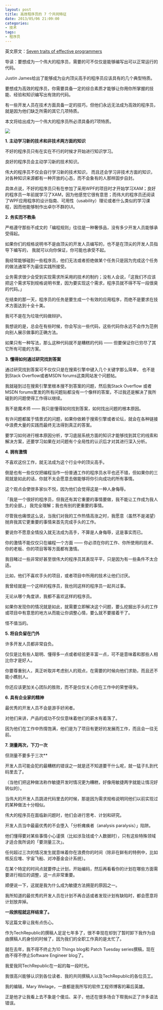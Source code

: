 ```yaml
---
layout: post
title: 高效程序员的 7 个共同特征
date: 2013/05/06 21:09:00
categories:
- 技术
tags:
- 程序员
---
```


英文原文：[Seven traits of effective programmers](http://www.techrepublic.com/blog/programming-and-development/seven-traits-of-effective-programmers/6750)

导读：要想成为一个伟大的程序员，需要的可不仅仅是能够编写出可以正常运行的代码。

Justin James给出了能够成为业内顶尖高手的程序员应该具有的几个典型特质。

要想成为高效的程序员，你需要具备一定的综合素质才能够让你用你所掌握的技能、经验和知识编写出有效的代码。

有一些开发人员在技术方面具备一定的技巧，但他们永远无法成为高效的程序员，就是因为他们缺乏所需的其它几项特质。

本文将给出成为一个伟大的程序员所必须具备的7项特质。

![](http://pics.naaln.com/blog/2019-01-14-085256.jpg-basicBlog)

**1. 主动学习新的技术和非技术两方面的知识**

不好的程序员只有在实在不行的时候才开始进行知识学习。

良好的程序员会主动学习新的技术知识。

伟大的程序员不仅会自行学习新的技术知识， 而且还会学习非技术方面的知识，对各种知识来源都有一种开放的心态，而不会象有的人那样固步自封。

具体点说，不好的程序员只有在参加了采用WPF的项目时才开始学习XAM；良好的程序员一年前就学习了XAM，因为他感觉它很有意思；而伟大的程序员还阅读了WPF应用程序的设计指南、可用性（usability）理论或者什么类似的学习课程，因而他能够制作出卓尔不群的UI。

**2. 务实而不教条**

严格遵守那些不成文的「编程规则」往往是一种奢侈品，没有多少开发人员能够承受得起。

如果你们的规格说明书不是由顶尖的开发人员编写的，也不是在顶尖的开发人员指导下编写的， 我就可以向你保证，你可能也承受不起。

我经常能够碰到一些程序员，他们无法或者拒绝做某个任务只是因为完成这个任务的做法通常不为最佳实践所接受。

业务需求很少会受到实现需求所采用的技术的制约；没有人会说，「这我们不应该把这个需求写到规格说明书里，因为要实现这个需求，程序员就不得不写一段很臭的代码。」

在结束的那一天，程序员的任务是要生成一个有效的应用程序，而绝不是要求在技术方面达到十全十美。

我可不是在为垃圾代码做辩护。

我想说的是，总会在有些时候，你会写出一些代码，这些代码你永远不会作为范例向别人展示做事的正确方法。

如果只有一种写法，那么这种代码就不是糟糕的代码 ——  但要保证你已穷尽了其它所有可能的方案。

**3. 懂得如何通过研究找到答案**

通过研究找到答案可不仅仅只是在搜索引擎中键入几个关键字那么简单， 也不是到Stack Overflow或者MSDN forums这类网站发个问题帖。

我就碰到过在搜索引擎里根本搜不到答案的问题，然后我Stack Overflow 或者MSDN forums里发的所有问题贴都没有一个像样的答案，不过我还是解决了我所碰到的问题使得工作得以继续。

我不是魔术师 —— 我只是懂得如何找到答案，如何找出问题的根本原因。

有许问题都属于情景式的问题，如果你依赖于搜索引擎或者论坛，就会在各种链接中浪费大量的实践而最终无法得到真正的答案。

要学习如何进行根本原因分析，学习底层系统方面的知识才能够找到其它的线索和解决方案，还要学习如果在对问题有个全局性的认识后才对其进行深入分析。

**4. 拥有激情**

不喜欢这份工作，就无法成为这个行业中的顶尖高手。

倒是也有一些仅仅把编程当作一份普通工作的程序员水平也还不错，但如果你的三观就是如此的话，你就不太会愿意去做能够将你引向成功的所有事情。

这个观点会使很多家伙不悦，因为他们会觉得这是一种人身侮辱。

「我是一个很好的程序员，但我还有其它重要的事情要做，我不能让工作成为我人生的全部。」 我完全理解；我也有别的更重要的事情。

尽管我也痛恨这么说，当我们对我的工作热情高涨之时，我愿意（虽然不是渴望）抛弃我其它更重要的事情来首先完成手头的工作。

要说你不愿意全情投入就无法成为高手，不算是人身侮辱，这是事实而已。

你的激情不能仅仅只在编程一个方面 —— 你必须在你的工作、你所使用的技术、你的老板、你的项目等等方面都有激情。

我目睹过一些非常好甚至很伟大的程序员其表现平平，只是因为有一些条件不太合适。

比如，他们不喜欢手头的项目，或者项目中所用的技术让他们讨厌。

我曾经就是一个这样的程序员，我也同这样的程序员一起共过事。

无论从哪个角度讲，我都不喜欢这样的程序员。

如果你发现你的情况就是如此，就需要立即解决这个问题，要么挖掘出手头的工作或项目中有意思的地方从而能让你调整心情，要么就不要接着干了。

怪不值当的。

**5. 将自负留在门外**

许多开发人员都非常自负。

仅仅是比有些人聪明、懂得多一点或者经验更丰富一点，可不是意味着和那些人相比你才是好人。

你要尊重别人，真正听取并考虑别人的观点，在需要的时候向他们求助，而且还不能小瞧别人。

你还应该更加关心团队的胜败，而不是仅仅关心你在工作中的荣誉得失。

**6. 具有企业家的精神**

最优秀的开发人员不会是游手好闲者。

对他们来讲，产品的成功不仅仅意味着他们的薪水有着落了。

因为他们在工作中热情饱满，他们是为了项目有更好的发展而工作，而且会一往无前。

**7. 测量两次，下刀一次**

但测量不要多于三次**

开发人员可能会犯的最糟糕的错误之一就是还不知道要干什么呢，就一猛子扎到代码里去了。

（当他们把这种做法称作敏捷开发时情况更为糟糕，好像用敏捷两字就能让情况好转似的）。

当伟大的开发人员跳进代码里去的时候，那是因为需求规格说明同他们以前实现过的某种做法十分相似。

伟大的程序员在面临新问题时，他们会进行思考、计划和研究。

开发人员当中最最优秀的不会堕入「分析瘫痪者（analysis paralysis）」陷阱。

他们懂得要对某些事情小心谨慎（比如涉及钱或个人数据时），只有这些特殊领域才适合我所说的「要测量三次」。

任何超过三次的情况发生就意味着你在浪费你的时间（除非在鲜有的特例中，比如核反应堆、宇宙飞船、对冲基金会计系统）。

在某个特定的时间点就要停止计划，开始编码，然后再看看你的计划在哪些方面需要进行相应的调整，这一点非常重要。

顺便说一下，这就是我为什么成为敏捷方法拥趸的原因之一。

我所知道的最优秀的开发人员在计划不再合适或者发现计划有缺陷时，都会愿意将计划放弃掉。

**一段旅程就这样结束了。**

写这篇文章让我有点伤心。

作为TechRepublic的撰稿人足足七年多了，很不幸现在却到了暂时卸下我作为自由撰稿人的身份的时候了，因为我们的全职工作真的是太忙了。

就在去年，我不得不终止为10 Things blog和 Patch Tuesday series撰稿，现在由不得不停止Software Engineer blog了。

我爱我同TechRepublic在一起的每一段时光。

我很高兴能够认识到各位读者、我的共同撰稿人以及TechRepublic的各位员工。

我的编辑，Mary Weilage，一直都是我所写的软件工程师博客的幕后英雄。

正是他才让我看上去不象是个傻瓜、呆子，他还在很多场合下帮我纠正了许多语法错误。

